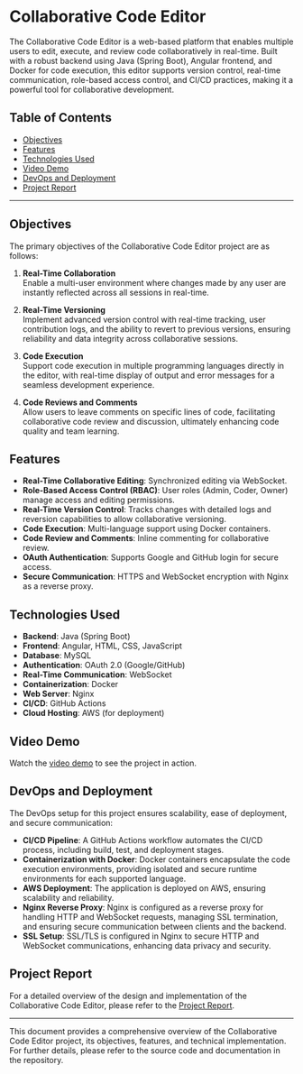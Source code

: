 # Collaborative Code Editor

The Collaborative Code Editor is a web-based platform that enables multiple users to edit, execute, and review code collaboratively in real-time. Built with a robust backend using Java (Spring Boot), Angular frontend, and Docker for code execution, this editor supports version control, real-time communication, role-based access control, and CI/CD practices, making it a powerful tool for collaborative development.

## Table of Contents
- [Objectives](#objectives)
- [Features](#features)
- [Technologies Used](#technologies-used)
- [Video Demo](#video-demo)
- [DevOps and Deployment](#devops-and-deployment)
- [Project Report](#project-report)

---

## Objectives

The primary objectives of the Collaborative Code Editor project are as follows:

1. **Real-Time Collaboration**  
   Enable a multi-user environment where changes made by any user are instantly reflected across all sessions in real-time.

2. **Real-Time Versioning**  
   Implement advanced version control with real-time tracking, user contribution logs, and the ability to revert to previous versions, ensuring reliability and data integrity across collaborative sessions.

3. **Code Execution**  
   Support code execution in multiple programming languages directly in the editor, with real-time display of output and error messages for a seamless development experience.

4. **Code Reviews and Comments**  
   Allow users to leave comments on specific lines of code, facilitating collaborative code review and discussion, ultimately enhancing code quality and team learning.

## Features

- **Real-Time Collaborative Editing**: Synchronized editing via WebSocket.
- **Role-Based Access Control (RBAC)**: User roles (Admin, Coder, Owner) manage access and editing permissions.
- **Real-Time Version Control**: Tracks changes with detailed logs and reversion capabilities to allow collaborative versioning.
- **Code Execution**: Multi-language support using Docker containers.
- **Code Review and Comments**: Inline commenting for collaborative review.
- **OAuth Authentication**: Supports Google and GitHub login for secure access.
- **Secure Communication**: HTTPS and WebSocket encryption with Nginx as a reverse proxy.

## Technologies Used

- **Backend**: Java (Spring Boot)
- **Frontend**: Angular, HTML, CSS, JavaScript
- **Database**: MySQL
- **Authentication**: OAuth 2.0 (Google/GitHub)
- **Real-Time Communication**: WebSocket
- **Containerization**: Docker
- **Web Server**: Nginx
- **CI/CD**: GitHub Actions
- **Cloud Hosting**: AWS (for deployment)

## Video Demo

Watch the [video demo](https://youtu.be/uyPt7ksE2bQ) to see the project in action.

## DevOps and Deployment

The DevOps setup for this project ensures scalability, ease of deployment, and secure communication:

- **CI/CD Pipeline**: A GitHub Actions workflow automates the CI/CD process, including build, test, and deployment stages.
- **Containerization with Docker**: Docker containers encapsulate the code execution environments, providing isolated and secure runtime environments for each supported language.
- **AWS Deployment**: The application is deployed on AWS, ensuring scalability and reliability.
- **Nginx Reverse Proxy**: Nginx is configured as a reverse proxy for handling HTTP and WebSocket requests, managing SSL termination, and ensuring secure communication between clients and the backend.
- **SSL Setup**: SSL/TLS is configured in Nginx to secure HTTP and WebSocket communications, enhancing data privacy and security.

## Project Report

For a detailed overview of the design and implementation of the Collaborative Code Editor, please refer to the [Project Report](https://github.com/deaaAldeen45112/collaborative-code-editor/blob/main/DeyaAldeen_ProjectReport.pdf).

---

This document provides a comprehensive overview of the Collaborative Code Editor project, its objectives, features, and technical implementation. For further details, please refer to the source code and documentation in the repository.
